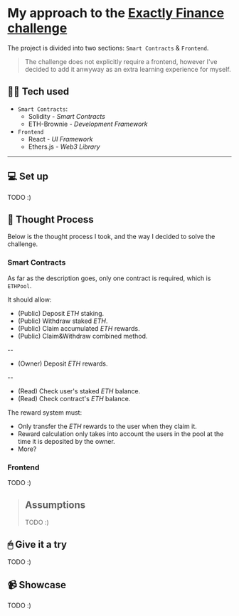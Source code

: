 # My approach to the [Exactly Finance challenge](https://github.com/exactly-finance/challenge)

The project is divided into two sections: `Smart Contracts` & `Frontend`.

> The challenge does not explicitly require a frontend, however I've decided to add it anwyway as an extra learning experience for myself.

## 🧙‍♂️ Tech used

-   `Smart Contracts`:
    -   Solidity - _Smart Contracts_
    -   ETH-Brownie - _Development Framework_
-   `Frontend`
    -   React - _UI Framework_
    -   Ethers.js - _Web3 Library_

---

## 💻 Set up

TODO :)

## 🤔 Thought Process

Below is the thought process I took, and the way I decided to solve the challenge.

### Smart Contracts

As far as the description goes, only one contract is required, which is `ETHPool`.

It should allow:

-   (Public) Deposit _ETH_ staking.
-   (Public) Withdraw staked _ETH_.
-   (Public) Claim accumulated _ETH_ rewards.
-   (Public) Claim&Withdraw combined method.

--

-   (Owner) Deposit _ETH_ rewards.

--

-   (Read) Check user's staked _ETH_ balance.
-   (Read) Check contract's _ETH_ balance.

The reward system must:

-   Only transfer the _ETH_ rewards to the user when they claim it.
-   Reward calculation only takes into account the users in the pool at the time it is deposited by the owner.
-   More?

### Frontend

TODO :)

> ## Assumptions
>
> TODO :)

## 🖱 Give it a try

TODO :)

## 📹 Showcase

TODO :)
